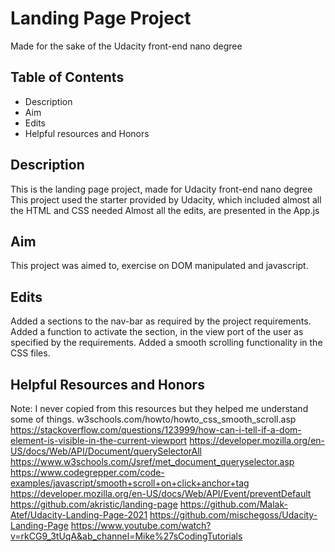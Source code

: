 # Landing Page Project
Made for the sake of the Udacity front-end nano degree
## Table of Contents

* Description
* Aim
* Edits
* Helpful resources and Honors

## Description
This is the landing page project, made for Udacity front-end nano degree
This project used the starter provided by Udacity, which included almost all the HTML and CSS needed
Almost all the edits, are presented in the App.js

## Aim
This project was aimed to, exercise on DOM manipulated and javascript.
## Edits
Added a sections to the nav-bar as required by the project requirements.
Added a function to activate the section, in the view port of the user as specified by the requirements.
Added a smooth scrolling functionality in the CSS files.

## Helpful Resources and Honors
Note: I never copied from this resources but they helped me understand some of things.
w3schools.com/howto/howto_css_smooth_scroll.asp
https://stackoverflow.com/questions/123999/how-can-i-tell-if-a-dom-element-is-visible-in-the-current-viewport
https://developer.mozilla.org/en-US/docs/Web/API/Document/querySelectorAll
https://www.w3schools.com/Jsref/met_document_queryselector.asp
https://www.codegrepper.com/code-examples/javascript/smooth+scroll+on+click+anchor+tag
https://developer.mozilla.org/en-US/docs/Web/API/Event/preventDefault
https://github.com/akristic/landing-page
https://github.com/Malak-Atef/Udacity-Landing-Page-2021
https://github.com/mischegoss/Udacity-Landing-Page
https://www.youtube.com/watch?v=rkCG9_3tUqA&ab_channel=Mike%27sCodingTutorials

